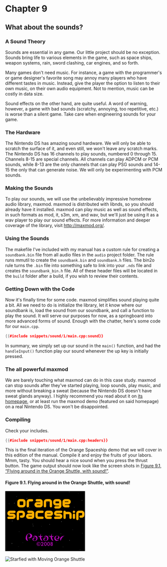# Chapter 9
## What about the sounds?

### A Sound Theory

Sounds are essential in any game. Our little project should be no exception.
Sounds bring life to various elements in the game, such as space ships, weapon
systems, rain, sword clashing, car engines, and so forth.

Many games don't need music. For instance, a game with the programmer's or game
designer's favorite song may annoy many players who have different tastes in
music. Instead, give the player the option to listen to their own music, on
their own audio equipment. Not to mention, music can be costly in data size.

Sound effects on the other hand, are quite useful. A word of warning, however,
a game with bad sounds (scratchy, annoying, too repetitive, etc.) is worse than
a silent game. Take care when engineering sounds for your game.

### The Hardware

The Nintendo DS has amazing sound hardware. We will only be able to scratch the
surface of it, and even still, we won't leave any scratch marks. The Nintendo
DS has 16 channels to play sounds, numbered 0 through 15. Channels 8-15 are
special channels. All channels can play ADPCM or PCM sounds, while 8-13 are the
only channels that can play PSG sounds and 14-15 the only that can generate
noise. We will only be experimenting with PCM sounds.

### Making the Sounds

To play our sounds, we will use the unbelievably impressive homebrew audio
library, maxmod. maxmod is distributed with libnds, so you should already have
it installed. maxmod can play music as well as sound effects, in such formats
as mod, it, s3m, xm, and wav, but we'll just be using it as a wav player to
play our sound effects. For more information and deeper coverage of the
library, visit <http://maxmod.org/>.

### Using the Sounds

The makefile I've included with my manual has a custom rule for creating a
`soundbank.bin` file from all audio files in the `audio` project folder. The
rule runs mmutil to create the `soundbank.bin` and `soundbank.h` files. The
bin2o rule turns the `.bin` file into something safe to link into your `.nds`
file and creates the `soundbank_bin.h` file. All of these header files will be
located in the `build` folder after a build, if you wish to review their
contents.

### Getting Down with the Code

Now it's finally time for some code. maxmod simplifies sound playing quite a
bit. All we need to do is initialize the library, let it know where our
soundbank is, load the sound from our soundbank, and call a function to play
the sound. It will serve our purposes for now, as a springboard into more
advanced forms of sound. Enough with the chatter, here's some code for our
`main.cpp`.

```C++
{{#include snippets/sound/1/main.cpp:sound}}
```

In summary, we simply set up our sound in the `main()` function, and had the
`handleInput()` function play our sound whenever the up key is initially
pressed.

### The all powerful maxmod

We are barely touching what maxmod can do in this case study. maxmod can stop
sounds after they've started playing, loop sounds, play music, and more without
breaking a sweat (because the Nintendo DS doesn't have sweat glands anyway). I
highly recommend you read about it on [its homepage](http://maxmod.org/), or at
least run the maxmod demo (featured on said homepage) on a real Nintendo DS.
You won't be disappointed.

### Compiling

Check your includes.

```C++
{{#include snippets/sound/1/main.cpp:headers}}
```

This is the final iteration of the Orange Spaceship demo that we will cover in
this edition of the manual. Compile it and enjoy the fruits of your labors.
Mmm, tasty. You should hear a nice sound when you press the thrust button. The
game output should now look like the screen shots in [Figure 9.1, “Flying
around in the Orange Shuttle, with sound!”](#chapter_9_screen_shot).


<a name="chapter_9_screen_shot"></a>

#### Figure 9.1. Flying around in the Orange Shuttle, with sound!

![Splash](images/splash.png)

![Starfied with Moving Orange
Shuttle](images/starfield_with_moving_orange_shuttle.png)
